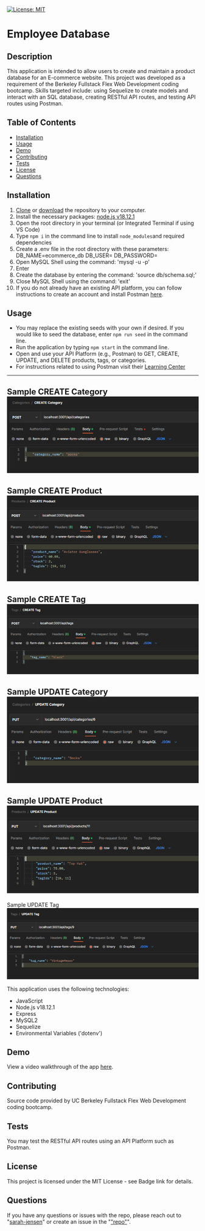  [![License: MIT](https://img.shields.io/badge/License-MIT-yellow.svg)](https://opensource.org/licenses/MIT)
  # Employee Database
  
  ## Description
  This application is intended to allow users to create and maintain a product database for an E-commerce website.
  This project was developed as a requirement of the Berkeley Fullstack Flex Web Development coding bootcamp. Skills targeted include: using Sequelize to create models and interact with an SQL database, creating RESTful API routes, and testing API routes using Postman.
  
  ## Table of Contents
  
  * [Installation](#installation)
  * [Usage](#usage)
  * [Demo](#demo)
  * [Contributing](#contributing)
  * [Tests](#tests)
  * [License](#license)
  * [Questions](#questions)
  
  ## Installation
   1. [Clone](https://github.com/sarah-jensen/e-commerce-backend.git) or [download](https://github.com/sarah-jensen/e-commerce-backend/archive/refs/heads/master.zip) the repository to your computer. 
  2. Install the necessary packages: [node.js v18.12.1](https://nodejs.org/en)
  3. Open the root directory in your terminal (or Integrated Terminal if using VS Code) 
  4. Type `npm i` in the command line to install `node_modules`and required dependencies
  5. Create a .env file in the root directory with these parameters: 
    DB_NAME=ecommerce_db
    DB_USER=<your username>
    DB_PASSWORD=<your password>
  6. Open MySQL Shell using the command: 'mysql -u <your username> -p' 
  7. Enter <your password>
  8. Create the database by entering the command: 'source db/schema.sql;'
  9. Close MySQL Shell using the command: 'exit'
  10. If you do not already have an existing API platform, you can follow instructions to create an account and install Postman [here](https://www.postman.com/).
  
  
  ## Usage
  * You may replace the existing seeds with your own if desired. If you would like to seed the database, enter `npm run seed` in the command line.
  * Run the application by typing `npm start` in the command line.
  * Open and use your API Platform (e.g., Postman) to GET, CREATE, UPDATE, and DELETE products, tags, or categories.
  * For instructions related to using Postman visit their [Learning Center](https://learning.postman.com/docs/introduction/overview/)
  ---
  Sample CREATE Category 
  ![Preview](./referenceImages/CREATEcategory.png)
  ---
  Sample CREATE Product
  ![Preview](./referenceImages/CREATEproduct.png)
  ---
  Sample CREATE Tag
  ![Preview](./referenceImages/CREATEtag.png)
  ---
  Sample UPDATE Category
  ![Preview](./referenceImages/UPDATEcategory.png)
  ---
  Sample UPDATE Product
  ![Preview](./referenceImages/UPDATEproduct.png)
  ---
  Sample UPDATE Tag
  ![Preview](./referenceImages/UPDATEtag.png)
  
  
  This application uses the following technologies:
  * JavaScript
  * Node.js v18.12.1
  * Express
  * MySQL2
  * Sequelize
  * Environmental Variables ('dotenv')
  
  ## Demo
  View a video walkthrough of the app [here](https://drive.google.com/file/d/1C2vr_pOIUnaGqt-vFUGBiXGZJG3AvpAJ/view?usp=sharing).

  ## Contributing
  Source code provided by UC Berkeley Fullstack Flex Web Development coding bootcamp.
  
  ## Tests
  You may test the RESTful API routes using an API Platform such as Postman.
  
  ## License
  This project is licensed under the MIT License - see Badge link for details.
  
  ## Questions
  If you have any questions or issues with the repo, please reach out to "[sarah-jensen]("https://github.com/sarah-jensen")" or create an issue in the "["repo"](https://github.com/sarah-jensen/e-commerce-backend)".